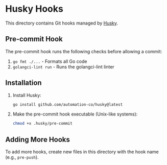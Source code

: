 # Husky Hooks

This directory contains Git hooks managed by [Husky](https://github.com/automation-co/husky).

## Pre-commit Hook

The pre-commit hook runs the following checks before allowing a commit:

1. `go fmt ./...` - Formats all Go code
2. `golangci-lint run` - Runs the golangci-lint linter

## Installation

1. Install Husky:
   ```bash
   go install github.com/automation-co/husky@latest
   ```

2. Make the pre-commit hook executable (Unix-like systems):
   ```bash
   chmod +x .husky/pre-commit
   ```

## Adding More Hooks

To add more hooks, create new files in this directory with the hook name (e.g., `pre-push`).
